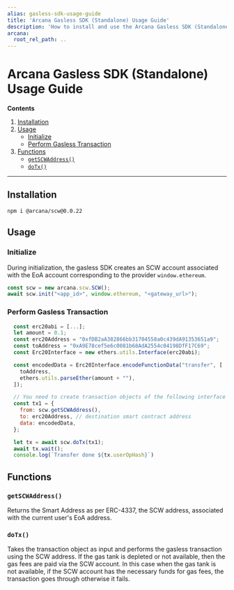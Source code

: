 ```yaml
---
alias: gasless-sdk-usage-guide
title: 'Arcana Gasless SDK (Standalone) Usage Guide'
description: 'How to install and use the Arcana Gasless SDK (Standalone) with sample code and references.'
arcana:
  root_rel_path: ..
---
```


<!--
Note, that this is a pure markdown file with no Mkdocs related tags or keywords. It is a copy 
of the file in the `auth` repo: https://github.com/arcana-network/auth/blob/main/usage.md
-->

# Arcana Gasless SDK (Standalone) Usage Guide

**Contents**

1. [Installation](#installation)
2. [Usage](#usage)
    - [Initialize](#initialize)
    - [Perform Gasless Transaction](#perform-gasless-transaction)
3. [Functions](#functions)
    - [`getSCWAddress()`](#getscwaddress)
    - [`doTx()`](#dotx)

---

## Installation

```
npm i @arcana/scw@0.0.22
```

## Usage

### Initialize

During initialization, the gasless SDK creates an SCW account associated with the EoA account corresponding to the provider `window.ethereum`.

```js
const scw = new arcana.scw.SCW();
await scw.init("<app_id>", window.ethereum, "<gateway_url>");
```

### Perform Gasless Transaction

```js
  const erc20abi = [...];
  let amount = 0.1;
  const erc20Address = "0xfDB2aA382866bb31704558a0c439dA91353651a9";
  const toAddress = "0xA9E78cef5e6c0081b68AdA2554c04198DfF17C69";
  const Erc20Interface = new ethers.utils.Interface(erc20abi);

  const encodedData = Erc20Interface.encodeFunctionData("transfer", [
    toAddress,
    ethers.utils.parseEther(amount + ""),
  ]);

  // You need to create transaction objects of the following interface
  const tx1 = {
    from: scw.getSCWAddress(),
    to: erc20Address, // destination smart contract address
    data: encodedData,
  };

  let tx = await scw.doTx(tx1);
  await tx.wait();
  console.log(`Transfer done ${tx.userOpHash}`)
```

## Functions

### `getSCWAddress()`

Returns the Smart Address as per ERC-4337, the SCW address, associated with the current user's EoA address.

### `doTx()`

Takes the transaction object as input and performs the gasless transaction using the SCW address.  If the gas tank is depleted or not available, then the gas fees are paid via the SCW account. In this case when the gas tank is not available, if the SCW account has the necessary funds for gas fees, the transaction goes through otherwise it fails.